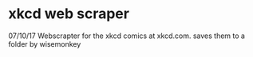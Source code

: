 # xkcd web scraper
07/10/17
Webscrapter for the xkcd comics
at xkcd.com. saves them to a folder
by wisemonkey 
